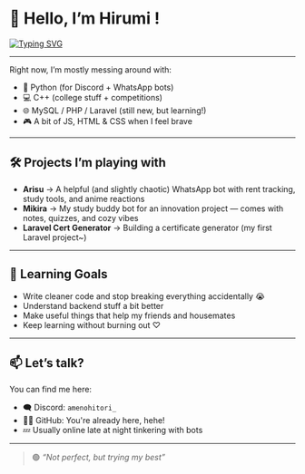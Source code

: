 
# 🚀 Hello, I’m Hirumi !

[![Typing SVG](https://readme-typing-svg.demolab.com?font=Fira+Code&weight=600&duration=3080&pause=12&multiline=true&width=549&height=60&lines=Just+a+student+from+Malaysia;+who+enjoys+learning+how+to+code+for+fun!++)](https://git.io/typing-svg)

---

Right now, I’m mostly messing around with:
- 🐍 Python (for Discord + WhatsApp bots)
- 💻 C++ (college stuff + competitions)
- 🌐 MySQL / PHP / Laravel (still new, but learning!)
- 🎮 A bit of JS, HTML & CSS when I feel brave

---

## 🛠 Projects I’m playing with

- **Arisu** → A helpful (and slightly chaotic) WhatsApp bot with rent tracking, study tools, and anime reactions  
- **Mikira** → My study buddy bot for an innovation project — comes with notes, quizzes, and cozy vibes  
- **Laravel Cert Generator** → Building a certificate generator (my first Laravel project~)

---

## 🌱 Learning Goals

- Write cleaner code and stop breaking everything accidentally 😭
- Understand backend stuff a bit better
- Make useful things that help my friends and housemates
- Keep learning without burning out ♡

---

## 📫 Let’s talk?

You can find me here:
- 🗨 Discord: `amenohitori_`
- 🧑‍💻 GitHub: You're already here, hehe!
- 💤 Usually online late at night tinkering with bots

---

> 🟢 *“Not perfect, but trying my best”*
